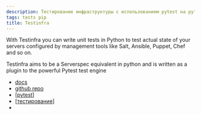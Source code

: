 ```yaml
---
description: Тестирование инфраструктуры с использованием pytest на python
tags: tests pip
title: Testinfra
---
```


With Testinfra you can write unit tests in Python to test actual state of your servers configured by management tools like Salt, Ansible, Puppet, Chef and so on.

Testinfra aims to be a Serverspec equivalent in python and is written as a plugin to the powerful Pytest test engine

- [docs](https://testinfra.readthedocs.io/en/latest/)
- [github repo](https://github.com/pytest-dev/pytest-testinfra)
- [[pytest]]
- [[тестирование]]
-

[//begin]: # "Autogenerated link references for markdown compatibility"
[pytest]: notes/pytest "Pytest"
[тестирование]: lists/тестирование "Основные принципы тестровния"
[//end]: # "Autogenerated link references"